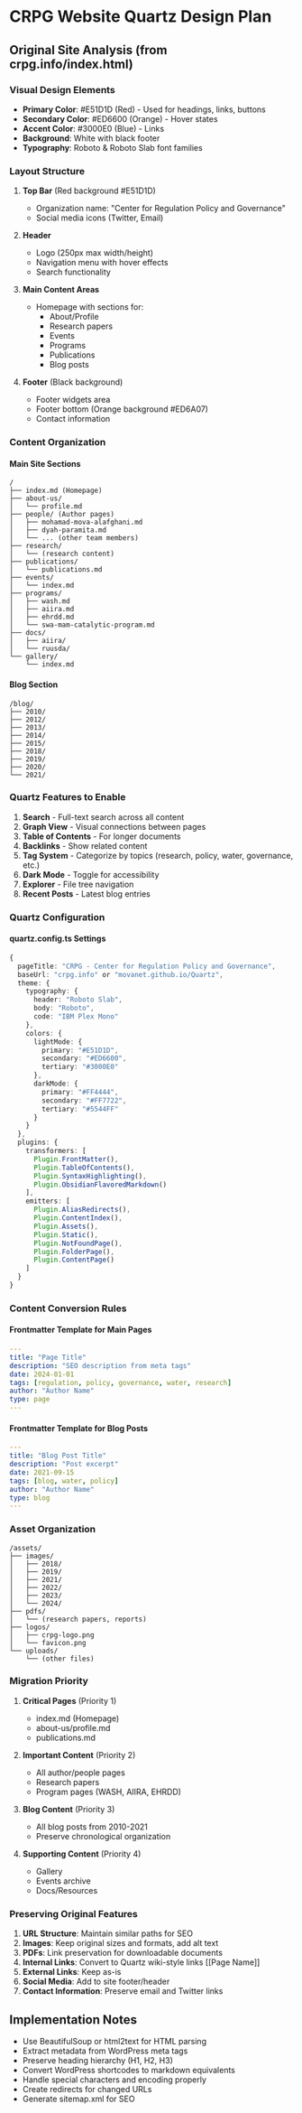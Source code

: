 # CRPG Website Quartz Design Plan

## Original Site Analysis (from crpg.info/index.html)

### Visual Design Elements
- **Primary Color**: #E51D1D (Red) - Used for headings, links, buttons
- **Secondary Color**: #ED6600 (Orange) - Hover states
- **Accent Color**: #3000E0 (Blue) - Links
- **Background**: White with black footer
- **Typography**: Roboto & Roboto Slab font families

### Layout Structure
1. **Top Bar** (Red background #E51D1D)
   - Organization name: "Center for Regulation Policy and Governance"
   - Social media icons (Twitter, Email)

2. **Header**
   - Logo (250px max width/height)
   - Navigation menu with hover effects
   - Search functionality

3. **Main Content Areas**
   - Homepage with sections for:
     - About/Profile
     - Research papers
     - Events
     - Programs
     - Publications
     - Blog posts

4. **Footer** (Black background)
   - Footer widgets area
   - Footer bottom (Orange background #ED6A07)
   - Contact information

### Content Organization

#### Main Site Sections
```
/
├── index.md (Homepage)
├── about-us/
│   └── profile.md
├── people/ (Author pages)
│   ├── mohamad-mova-alafghani.md
│   ├── dyah-paramita.md
│   └── ... (other team members)
├── research/
│   └── (research content)
├── publications/
│   └── publications.md
├── events/
│   └── index.md
├── programs/
│   ├── wash.md
│   ├── aiira.md
│   ├── ehrdd.md
│   └── swa-mam-catalytic-program.md
├── docs/
│   ├── aiira/
│   └── ruusda/
└── gallery/
    └── index.md
```

#### Blog Section
```
/blog/
├── 2010/
├── 2012/
├── 2013/
├── 2014/
├── 2015/
├── 2018/
├── 2019/
├── 2020/
└── 2021/
```

### Quartz Features to Enable

1. **Search** - Full-text search across all content
2. **Graph View** - Visual connections between pages
3. **Table of Contents** - For longer documents
4. **Backlinks** - Show related content
5. **Tag System** - Categorize by topics (research, policy, water, governance, etc.)
6. **Dark Mode** - Toggle for accessibility
7. **Explorer** - File tree navigation
8. **Recent Posts** - Latest blog entries

### Quartz Configuration

#### quartz.config.ts Settings
```typescript
{
  pageTitle: "CRPG - Center for Regulation Policy and Governance",
  baseUrl: "crpg.info" or "movanet.github.io/Quartz",
  theme: {
    typography: {
      header: "Roboto Slab",
      body: "Roboto",
      code: "IBM Plex Mono"
    },
    colors: {
      lightMode: {
        primary: "#E51D1D",
        secondary: "#ED6600",
        tertiary: "#3000E0"
      },
      darkMode: {
        primary: "#FF4444",
        secondary: "#FF7722",
        tertiary: "#5544FF"
      }
    }
  },
  plugins: {
    transformers: [
      Plugin.FrontMatter(),
      Plugin.TableOfContents(),
      Plugin.SyntaxHighlighting(),
      Plugin.ObsidianFlavoredMarkdown()
    ],
    emitters: [
      Plugin.AliasRedirects(),
      Plugin.ContentIndex(),
      Plugin.Assets(),
      Plugin.Static(),
      Plugin.NotFoundPage(),
      Plugin.FolderPage(),
      Plugin.ContentPage()
    ]
  }
}
```

### Content Conversion Rules

#### Frontmatter Template for Main Pages
```yaml
---
title: "Page Title"
description: "SEO description from meta tags"
date: 2024-01-01
tags: [regulation, policy, governance, water, research]
author: "Author Name"
type: page
---
```

#### Frontmatter Template for Blog Posts
```yaml
---
title: "Blog Post Title"
description: "Post excerpt"
date: 2021-09-15
tags: [blog, water, policy]
author: "Author Name"
type: blog
---
```

### Asset Organization
```
/assets/
├── images/
│   ├── 2018/
│   ├── 2019/
│   ├── 2021/
│   ├── 2022/
│   ├── 2023/
│   └── 2024/
├── pdfs/
│   └── (research papers, reports)
├── logos/
│   ├── crpg-logo.png
│   └── favicon.png
└── uploads/
    └── (other files)
```

### Migration Priority

1. **Critical Pages** (Priority 1)
   - index.md (Homepage)
   - about-us/profile.md
   - publications.md

2. **Important Content** (Priority 2)
   - All author/people pages
   - Research papers
   - Program pages (WASH, AIIRA, EHRDD)

3. **Blog Content** (Priority 3)
   - All blog posts from 2010-2021
   - Preserve chronological organization

4. **Supporting Content** (Priority 4)
   - Gallery
   - Events archive
   - Docs/Resources

### Preserving Original Features

1. **URL Structure**: Maintain similar paths for SEO
2. **Images**: Keep original sizes and formats, add alt text
3. **PDFs**: Link preservation for downloadable documents
4. **Internal Links**: Convert to Quartz wiki-style links [[Page Name]]
5. **External Links**: Keep as-is
6. **Social Media**: Add to site footer/header
7. **Contact Information**: Preserve email and Twitter links

## Implementation Notes

- Use BeautifulSoup or html2text for HTML parsing
- Extract metadata from WordPress meta tags
- Preserve heading hierarchy (H1, H2, H3)
- Convert WordPress shortcodes to markdown equivalents
- Handle special characters and encoding properly
- Create redirects for changed URLs
- Generate sitemap.xml for SEO
